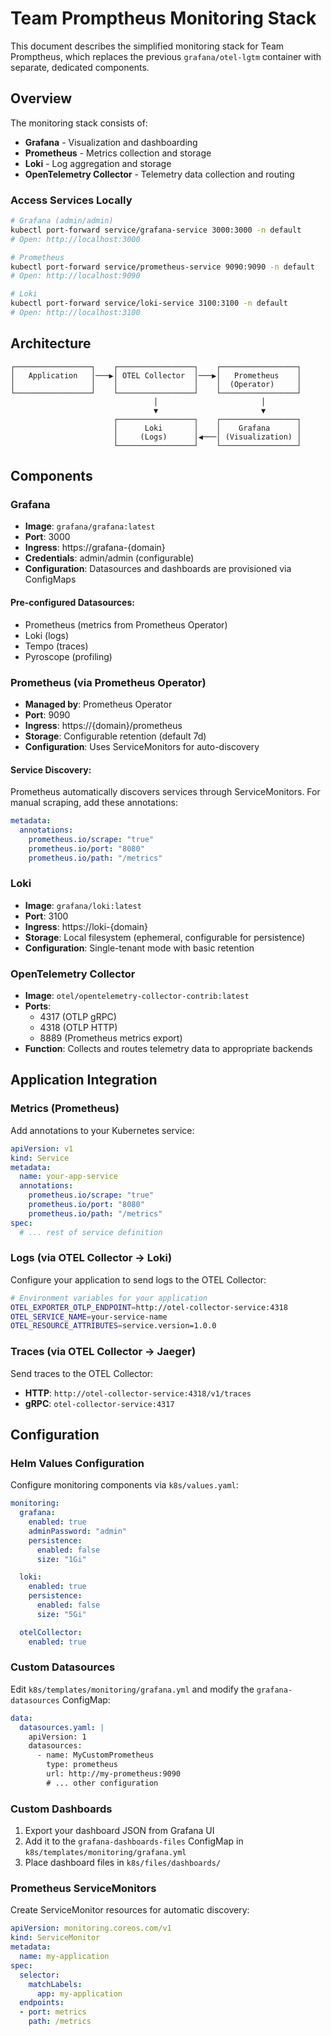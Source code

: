 # Team Promptheus Monitoring Stack

This document describes the simplified monitoring stack for Team Promptheus, which replaces the previous `grafana/otel-lgtm` container with separate, dedicated components.

## Overview

The monitoring stack consists of:

- **Grafana** - Visualization and dashboarding
- **Prometheus** - Metrics collection and storage
- **Loki** - Log aggregation and storage
- **OpenTelemetry Collector** - Telemetry data collection and routing

### Access Services Locally

```bash
# Grafana (admin/admin)
kubectl port-forward service/grafana-service 3000:3000 -n default
# Open: http://localhost:3000

# Prometheus
kubectl port-forward service/prometheus-service 9090:9090 -n default
# Open: http://localhost:9090

# Loki
kubectl port-forward service/loki-service 3100:3100 -n default
# Open: http://localhost:3100
```

## Architecture

```
┌─────────────────┐    ┌─────────────────┐    ┌─────────────────┐
│   Application   │───▶│ OTEL Collector  │───▶│   Prometheus    │
│                 │    │                 │    │  (Operator)     │
└─────────────────┘    └─────────────────┘    └─────────────────┘
                                │                       │
                                ▼                       ▼
                       ┌─────────────────┐    ┌─────────────────┐
                       │      Loki       │    │    Grafana      │
                       │     (Logs)      │◀───│ (Visualization) │
                       └─────────────────┘    └─────────────────┘
```

## Components

### Grafana

- **Image**: `grafana/grafana:latest`
- **Port**: 3000
- **Ingress**: https://grafana-{domain}
- **Credentials**: admin/admin (configurable)
- **Configuration**: Datasources and dashboards are provisioned via ConfigMaps

#### Pre-configured Datasources:
- Prometheus (metrics from Prometheus Operator)
- Loki (logs)
- Tempo (traces)
- Pyroscope (profiling)

### Prometheus (via Prometheus Operator)

- **Managed by**: Prometheus Operator
- **Port**: 9090
- **Ingress**: https://{domain}/prometheus
- **Storage**: Configurable retention (default 7d)
- **Configuration**: Uses ServiceMonitors for auto-discovery

#### Service Discovery:
Prometheus automatically discovers services through ServiceMonitors. For manual scraping, add these annotations:
```yaml
metadata:
  annotations:
    prometheus.io/scrape: "true"
    prometheus.io/port: "8080"
    prometheus.io/path: "/metrics"
```

### Loki

- **Image**: `grafana/loki:latest`
- **Port**: 3100
- **Ingress**: https://loki-{domain}
- **Storage**: Local filesystem (ephemeral, configurable for persistence)
- **Configuration**: Single-tenant mode with basic retention

### OpenTelemetry Collector

- **Image**: `otel/opentelemetry-collector-contrib:latest`
- **Ports**:
  - 4317 (OTLP gRPC)
  - 4318 (OTLP HTTP)
  - 8889 (Prometheus metrics export)
- **Function**: Collects and routes telemetry data to appropriate backends

## Application Integration

### Metrics (Prometheus)

Add annotations to your Kubernetes service:

```yaml
apiVersion: v1
kind: Service
metadata:
  name: your-app-service
  annotations:
    prometheus.io/scrape: "true"
    prometheus.io/port: "8080"
    prometheus.io/path: "/metrics"
spec:
  # ... rest of service definition
```

### Logs (via OTEL Collector → Loki)

Configure your application to send logs to the OTEL Collector:

```bash
# Environment variables for your application
OTEL_EXPORTER_OTLP_ENDPOINT=http://otel-collector-service:4318
OTEL_SERVICE_NAME=your-service-name
OTEL_RESOURCE_ATTRIBUTES=service.version=1.0.0
```

### Traces (via OTEL Collector → Jaeger)

Send traces to the OTEL Collector:

- **HTTP**: `http://otel-collector-service:4318/v1/traces`
- **gRPC**: `otel-collector-service:4317`

## Configuration

### Helm Values Configuration

Configure monitoring components via `k8s/values.yaml`:

```yaml
monitoring:
  grafana:
    enabled: true
    adminPassword: "admin"
    persistence:
      enabled: false
      size: "1Gi"

  loki:
    enabled: true
    persistence:
      enabled: false
      size: "5Gi"

  otelCollector:
    enabled: true
```

### Custom Datasources

Edit `k8s/templates/monitoring/grafana.yml` and modify the `grafana-datasources` ConfigMap:

```yaml
data:
  datasources.yaml: |
    apiVersion: 1
    datasources:
      - name: MyCustomPrometheus
        type: prometheus
        url: http://my-prometheus:9090
        # ... other configuration
```

### Custom Dashboards

1. Export your dashboard JSON from Grafana UI
2. Add it to the `grafana-dashboards-files` ConfigMap in `k8s/templates/monitoring/grafana.yml`
3. Place dashboard files in `k8s/files/dashboards/`

### Prometheus ServiceMonitors

Create ServiceMonitor resources for automatic discovery:

```yaml
apiVersion: monitoring.coreos.com/v1
kind: ServiceMonitor
metadata:
  name: my-application
spec:
  selector:
    matchLabels:
      app: my-application
  endpoints:
  - port: metrics
    path: /metrics
```
